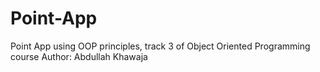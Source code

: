 # Point-App
Point App using OOP principles, track 3 of Object Oriented Programming course
Author: Abdullah Khawaja

